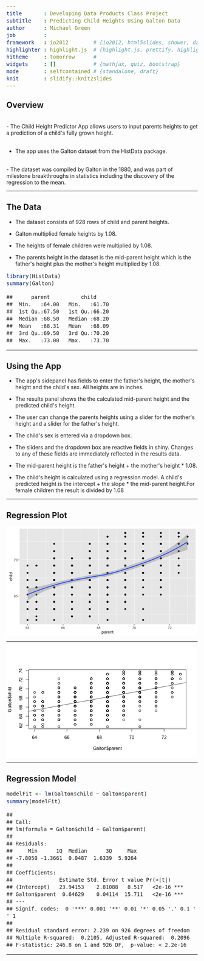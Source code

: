 ```yaml
---
title       : Developing Data Products Class Project
subtitle    : Predicting Child Heights Using Galton Data
author      : Michael Green
job         : 
framework   : io2012        # {io2012, html5slides, shower, dzslides, ...}
highlighter : highlight.js  # {highlight.js, prettify, highlight}
hitheme     : tomorrow      # 
widgets     : []            # {mathjax, quiz, bootstrap}
mode        : selfcontained # {standalone, draft}
knit        : slidify::knit2slides
---
```


<style type="text/css">
body, td {
   font-size: 14px;
}
code.r{
  font-size: 14px;
}
pre {
  font-size: 16px
}
</style>

## Overview
<br/>
- The Child Height Predictor App allows users to input parents heights to get a prediction
of a child's fully grown height.<br/>
<br/>

- The app uses the Galton dataset from the HistData package.

<br/>
- The dataset was compiled by Galton in the 1880, and was part of milestone breakthroughs
in statistics including the discovery of the regression to the mean.

---

## The Data

- The dataset consists of 928 rows of child and parent heights.

- Galton multiplied female heights by 1.08. 

- The heights of female children were multiplied by 1.08.

- The parents height in the dataset is the mid-parent height which is the father's height plus the mother's height multiplied by 1.08.




```r
library(HistData)
summary(Galton)
```

```
##      parent          child      
##  Min.   :64.00   Min.   :61.70  
##  1st Qu.:67.50   1st Qu.:66.20  
##  Median :68.50   Median :68.20  
##  Mean   :68.31   Mean   :68.09  
##  3rd Qu.:69.50   3rd Qu.:70.20  
##  Max.   :73.00   Max.   :73.70
```

---

## Using the App
- The app's sidepanel has fields to enter the father's height, the mother's height and the child's sex. All heights are in inches.

- The results panel shows the the calculated mid-parent height and the predicted child's height.

- The user can change the parents heights using a slider for the mother's height and a slider for the father's height.

- The child's sex is entered via a dropdown box.

- The sliders and the dropdown box are reactive fields in shiny. Changes to any of these fields are immediately reflected in the results data.

- The mid-parent height is the father's height + the mother's height * 1.08.

- The child's height is calculated using a regression model. 
A child's predicted height is the intercept + the slope * the mid-parent height.For female children the result is divided by 1.08


---

## Regression Plot


<img src="assets/fig/simple-plot1-1.png" title="plot of chunk simple-plot1" alt="plot of chunk simple-plot1" style="display: block; margin: auto auto auto 0;" />

***

<img src="assets/fig/simple-plot2-1.png" title="plot of chunk simple-plot2" alt="plot of chunk simple-plot2" style="display: block; margin: auto 0 auto auto;" />

---


## Regression Model



```r
modelFit <- lm(Galton$child ~ Galton$parent)
summary(modelFit) 
```

```
## 
## Call:
## lm(formula = Galton$child ~ Galton$parent)
## 
## Residuals:
##     Min      1Q  Median      3Q     Max 
## -7.8050 -1.3661  0.0487  1.6339  5.9264 
## 
## Coefficients:
##               Estimate Std. Error t value Pr(>|t|)    
## (Intercept)   23.94153    2.81088   8.517   <2e-16 ***
## Galton$parent  0.64629    0.04114  15.711   <2e-16 ***
## ---
## Signif. codes:  0 '***' 0.001 '**' 0.01 '*' 0.05 '.' 0.1 ' ' 1
## 
## Residual standard error: 2.239 on 926 degrees of freedom
## Multiple R-squared:  0.2105,	Adjusted R-squared:  0.2096 
## F-statistic: 246.8 on 1 and 926 DF,  p-value: < 2.2e-16
```

---
